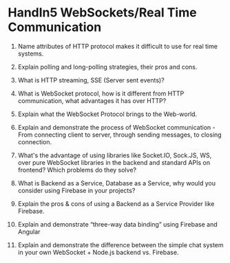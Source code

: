 # HandIn5 WebSockets/Real Time Communication

1. Name attributes of HTTP protocol makes it difficult to use for real time systems.

2. Explain polling and long-polling strategies, their pros and cons.

3. What is HTTP streaming, SSE (Server sent events)?

4. What is WebSocket protocol, how is it different from HTTP communication, what advantages it has over
HTTP?

5. Explain what the WebSocket Protocol brings to the Web-world.

6. Explain and demonstrate the process of WebSocket communication - From connecting client to server,
through sending messages, to closing connection.

7. What's the advantage of using libraries like Socket.IO, Sock.JS, WS, over pure WebSocket libraries in the
backend and standard APIs on frontend? Which problems do they solve?

8. What is Backend as a Service, Database as a Service, why would you consider using Firebase in your
projects?

9. Explain the pros & cons of using a Backend as a Service Provider like Firebase.

10. Explain and demonstrate “three-way data binding” using Firebase and Angular

11. Explain and demonstrate the difference between the simple chat system in your own WebSocket + Node.js
backend vs. Firebase.
